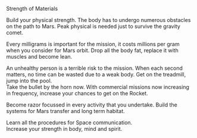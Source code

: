 Strength of Materials 

Build your physical strength. 
The body has to undergo numerous obstacles on the path to Mars.
Peak physical is needed just to survive the gravity comet. 

Every milligrams is important for the mission, it costs millions per gram when you consider for Mars orbit. Drop all the body fat, replace it with muscles and become lean.

An unhealthy person is a terrible risk to the mission.  When each second matters, no time can be wasted due to a weak body. Get on the treadmill, jump into the pool.  
Take the bullet by the horn now. 
With commercial missions now increasing in frequency,  increase your chances to get on the Rocket.

Become razor focussed in every activity that you undertake.  Build the systems for Mars transfer and long term habitat. 

Learn all the procedures for Space communication.  
Increase your strength in body, mind and spirit. 
